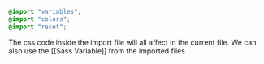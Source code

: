 ```scss
@import "variables";  
@import "colors";  
@import "reset";
```

The css code inside the import file will all affect in the current file. We can also use the [[Sass Variable]] from the imported files
